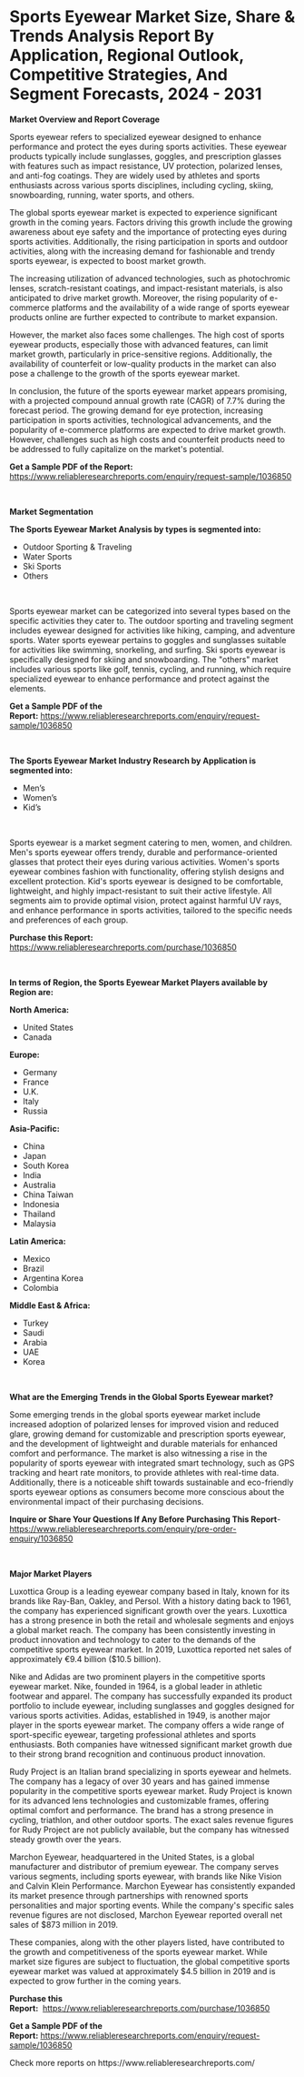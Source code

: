 <p><h1>Sports Eyewear Market Size, Share & Trends Analysis Report By Application, Regional Outlook, Competitive Strategies, And Segment Forecasts, 2024 - 2031</h1></p><p><strong>Market Overview and Report Coverage</strong></p>
<p><p>Sports eyewear refers to specialized eyewear designed to enhance performance and protect the eyes during sports activities. These eyewear products typically include sunglasses, goggles, and prescription glasses with features such as impact resistance, UV protection, polarized lenses, and anti-fog coatings. They are widely used by athletes and sports enthusiasts across various sports disciplines, including cycling, skiing, snowboarding, running, water sports, and others.</p><p>The global sports eyewear market is expected to experience significant growth in the coming years. Factors driving this growth include the growing awareness about eye safety and the importance of protecting eyes during sports activities. Additionally, the rising participation in sports and outdoor activities, along with the increasing demand for fashionable and trendy sports eyewear, is expected to boost market growth.</p><p>The increasing utilization of advanced technologies, such as photochromic lenses, scratch-resistant coatings, and impact-resistant materials, is also anticipated to drive market growth. Moreover, the rising popularity of e-commerce platforms and the availability of a wide range of sports eyewear products online are further expected to contribute to market expansion.</p><p>However, the market also faces some challenges. The high cost of sports eyewear products, especially those with advanced features, can limit market growth, particularly in price-sensitive regions. Additionally, the availability of counterfeit or low-quality products in the market can also pose a challenge to the growth of the sports eyewear market.</p><p>In conclusion, the future of the sports eyewear market appears promising, with a projected compound annual growth rate (CAGR) of 7.7% during the forecast period. The growing demand for eye protection, increasing participation in sports activities, technological advancements, and the popularity of e-commerce platforms are expected to drive market growth. However, challenges such as high costs and counterfeit products need to be addressed to fully capitalize on the market's potential.</p></p>
<p><strong>Get a Sample PDF of the Report:</strong> <a href="https://www.reliableresearchreports.com/enquiry/request-sample/1036850">https://www.reliableresearchreports.com/enquiry/request-sample/1036850</a></p>
<p>&nbsp;</p>
<p><strong>Market Segmentation</strong></p>
<p><strong>The Sports Eyewear Market Analysis by types is segmented into:</strong></p>
<p><ul><li>Outdoor Sporting & Traveling</li><li>Water Sports</li><li>Ski Sports</li><li>Others</li></ul></p>
<p>&nbsp;</p>
<p><p>Sports eyewear market can be categorized into several types based on the specific activities they cater to. The outdoor sporting and traveling segment includes eyewear designed for activities like hiking, camping, and adventure sports. Water sports eyewear pertains to goggles and sunglasses suitable for activities like swimming, snorkeling, and surfing. Ski sports eyewear is specifically designed for skiing and snowboarding. The "others" market includes various sports like golf, tennis, cycling, and running, which require specialized eyewear to enhance performance and protect against the elements.</p></p>
<p><strong>Get a Sample PDF of the Report:</strong>&nbsp;<a href="https://www.reliableresearchreports.com/enquiry/request-sample/1036850">https://www.reliableresearchreports.com/enquiry/request-sample/1036850</a></p>
<p>&nbsp;</p>
<p><strong>The Sports Eyewear Market Industry Research by Application is segmented into:</strong></p>
<p><ul><li>Men’s</li><li>Women’s</li><li>Kid’s</li></ul></p>
<p>&nbsp;</p>
<p><p>Sports eyewear is a market segment catering to men, women, and children. Men's sports eyewear offers trendy, durable and performance-oriented glasses that protect their eyes during various activities. Women's sports eyewear combines fashion with functionality, offering stylish designs and excellent protection. Kid's sports eyewear is designed to be comfortable, lightweight, and highly impact-resistant to suit their active lifestyle. All segments aim to provide optimal vision, protect against harmful UV rays, and enhance performance in sports activities, tailored to the specific needs and preferences of each group.</p></p>
<p><strong>Purchase this Report:</strong>&nbsp; <a href="https://www.reliableresearchreports.com/purchase/1036850">https://www.reliableresearchreports.com/purchase/1036850</a></p>
<p>&nbsp;</p>
<p><strong>In terms of Region, the Sports Eyewear Market Players available by Region are:</strong></p>
<p>
    <p> <strong> North America: </strong>
        <ul>
            <li>United States</li>
            <li>Canada</li>
        </ul>
        </p> 
    <p> <strong> Europe: </strong>
        <ul>
            <li>Germany</li>
            <li>France</li>
            <li>U.K.</li>
            <li>Italy</li>
            <li>Russia</li>
        </ul>
        </p> 
    <p> <strong> Asia-Pacific: </strong>
        <ul>
            <li>China</li>
            <li>Japan</li>
            <li>South Korea</li>
            <li>India</li>
            <li>Australia</li>
            <li>China Taiwan</li>
            <li>Indonesia</li>
            <li>Thailand</li>
            <li>Malaysia</li>
        </ul>
        </p> 
    <p> <strong> Latin America: </strong>
        <ul>
            <li>Mexico</li>
            <li>Brazil</li>
            <li>Argentina Korea</li>
            <li>Colombia</li>
        </ul>
        </p> 
    <p> <strong> Middle East & Africa: </strong>
        <ul>
            <li>Turkey</li>
            <li>Saudi</li>
            <li>Arabia</li>
            <li>UAE</li>
            <li>Korea</li>
        </ul>
    </p>
    </p>
<p>&nbsp;</p>
<p><strong>What are the Emerging Trends in the Global Sports Eyewear market?</strong></p>
<p><p>Some emerging trends in the global sports eyewear market include increased adoption of polarized lenses for improved vision and reduced glare, growing demand for customizable and prescription sports eyewear, and the development of lightweight and durable materials for enhanced comfort and performance. The market is also witnessing a rise in the popularity of sports eyewear with integrated smart technology, such as GPS tracking and heart rate monitors, to provide athletes with real-time data. Additionally, there is a noticeable shift towards sustainable and eco-friendly sports eyewear options as consumers become more conscious about the environmental impact of their purchasing decisions.</p></p>
<p><strong>Inquire or Share Your Questions If Any Before Purchasing This Report</strong>- <a href="https://www.reliableresearchreports.com/enquiry/pre-order-enquiry/1036850">https://www.reliableresearchreports.com/enquiry/pre-order-enquiry/1036850</a></p>
<p>&nbsp;</p>
<p><strong>Major Market Players</strong></p>
<p><p>Luxottica Group is a leading eyewear company based in Italy, known for its brands like Ray-Ban, Oakley, and Persol. With a history dating back to 1961, the company has experienced significant growth over the years. Luxottica has a strong presence in both the retail and wholesale segments and enjoys a global market reach. The company has been consistently investing in product innovation and technology to cater to the demands of the competitive sports eyewear market. In 2019, Luxottica reported net sales of approximately €9.4 billion ($10.5 billion).</p><p>Nike and Adidas are two prominent players in the competitive sports eyewear market. Nike, founded in 1964, is a global leader in athletic footwear and apparel. The company has successfully expanded its product portfolio to include eyewear, including sunglasses and goggles designed for various sports activities. Adidas, established in 1949, is another major player in the sports eyewear market. The company offers a wide range of sport-specific eyewear, targeting professional athletes and sports enthusiasts. Both companies have witnessed significant market growth due to their strong brand recognition and continuous product innovation.</p><p>Rudy Project is an Italian brand specializing in sports eyewear and helmets. The company has a legacy of over 30 years and has gained immense popularity in the competitive sports eyewear market. Rudy Project is known for its advanced lens technologies and customizable frames, offering optimal comfort and performance. The brand has a strong presence in cycling, triathlon, and other outdoor sports. The exact sales revenue figures for Rudy Project are not publicly available, but the company has witnessed steady growth over the years.</p><p>Marchon Eyewear, headquartered in the United States, is a global manufacturer and distributor of premium eyewear. The company serves various segments, including sports eyewear, with brands like Nike Vision and Calvin Klein Performance. Marchon Eyewear has consistently expanded its market presence through partnerships with renowned sports personalities and major sporting events. While the company's specific sales revenue figures are not disclosed, Marchon Eyewear reported overall net sales of $873 million in 2019.</p><p>These companies, along with the other players listed, have contributed to the growth and competitiveness of the sports eyewear market. While market size figures are subject to fluctuation, the global competitive sports eyewear market was valued at approximately $4.5 billion in 2019 and is expected to grow further in the coming years.</p></p>
<p><strong>Purchase this Report:</strong>&nbsp;&nbsp;<a href="https://www.reliableresearchreports.com/purchase/1036850">https://www.reliableresearchreports.com/purchase/1036850</a></p>
<p></p>
<p><strong>Get a Sample PDF of the Report:</strong>&nbsp;<a href="https://www.reliableresearchreports.com/enquiry/request-sample/1036850">https://www.reliableresearchreports.com/enquiry/request-sample/1036850</a></p>
<p>Check more reports on https://www.reliableresearchreports.com/</p>